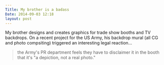 ```yaml
---
Title: My brother is a badass
Date: 2014-09-03 12:18
layout: post
---
```


My brother designs and creates graphics for trade show booths and TV backdrops. On a recent project for the US Army, his backdrop mural (all CG and photo compsiting) triggered an interesting legal reaction...

> the Army's PR department feels they have to disclaimer it in the booth that it's "a depiction, not a real photo."


